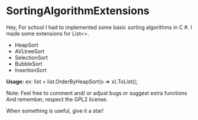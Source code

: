 # SortingAlgorithmExtensions

Hey,
For school I had to implemented some basic sorting algorithms in C #. I made some extensions for List<>.

* HeapSort
* AVLtreeSort
* SelectionSort
* BubbleSort
* InsertionSort

**Usage:**
ex: list = list.OrderByHeapSort(x => x).ToList();

Note: Feel free to comment and/ or adjust bugs or suggest extra functions And remember, respect the GPL2 license.

When something is useful, give it a star!
